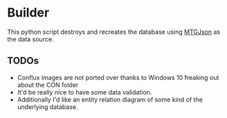 # Builder

This python script destroys and recreates the database using [MTGJson](https://mtgjson.com/) as the data source.  

## TODOs
* Conflux images are not ported over thanks to Windows 10 freaking out about the CON folder
* It'd be really nice to have some data validation.
* Additionally I'd like an entity relation diagram of some kind of the underlying database.

